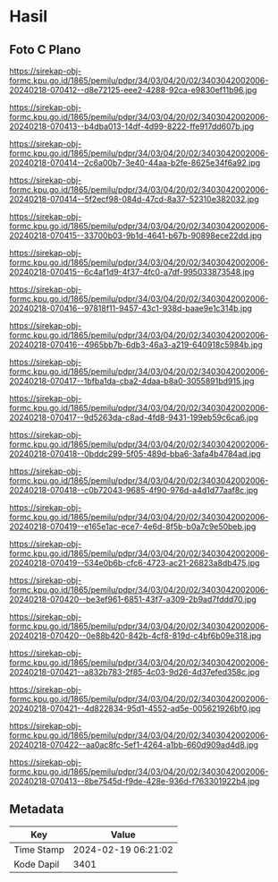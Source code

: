 # Hasil

## Foto C Plano

https://sirekap-obj-formc.kpu.go.id/1865/pemilu/pdpr/34/03/04/20/02/3403042002006-20240218-070412--d8e72125-eee2-4288-92ca-e9830ef11b96.jpg

https://sirekap-obj-formc.kpu.go.id/1865/pemilu/pdpr/34/03/04/20/02/3403042002006-20240218-070413--b4dba013-14df-4d99-8222-ffe917dd607b.jpg

https://sirekap-obj-formc.kpu.go.id/1865/pemilu/pdpr/34/03/04/20/02/3403042002006-20240218-070414--2c6a00b7-3e40-44aa-b2fe-8625e34f6a92.jpg

https://sirekap-obj-formc.kpu.go.id/1865/pemilu/pdpr/34/03/04/20/02/3403042002006-20240218-070414--5f2ecf98-084d-47cd-8a37-52310e382032.jpg

https://sirekap-obj-formc.kpu.go.id/1865/pemilu/pdpr/34/03/04/20/02/3403042002006-20240218-070415--33700b03-9b1d-4641-b67b-90898ece22dd.jpg

https://sirekap-obj-formc.kpu.go.id/1865/pemilu/pdpr/34/03/04/20/02/3403042002006-20240218-070415--6c4af1d9-4f37-4fc0-a7df-995033873548.jpg

https://sirekap-obj-formc.kpu.go.id/1865/pemilu/pdpr/34/03/04/20/02/3403042002006-20240218-070416--97818f11-9457-43c1-938d-baae9e1c314b.jpg

https://sirekap-obj-formc.kpu.go.id/1865/pemilu/pdpr/34/03/04/20/02/3403042002006-20240218-070416--4965bb7b-6db3-46a3-a219-640918c5984b.jpg

https://sirekap-obj-formc.kpu.go.id/1865/pemilu/pdpr/34/03/04/20/02/3403042002006-20240218-070417--1bfba1da-cba2-4daa-b8a0-3055891bd915.jpg

https://sirekap-obj-formc.kpu.go.id/1865/pemilu/pdpr/34/03/04/20/02/3403042002006-20240218-070417--9d5263da-c8ad-4fd8-9431-199eb59c6ca6.jpg

https://sirekap-obj-formc.kpu.go.id/1865/pemilu/pdpr/34/03/04/20/02/3403042002006-20240218-070418--0bddc299-5f05-489d-bba6-3afa4b4784ad.jpg

https://sirekap-obj-formc.kpu.go.id/1865/pemilu/pdpr/34/03/04/20/02/3403042002006-20240218-070418--c0b72043-9685-4f90-976d-a4d1d77aaf8c.jpg

https://sirekap-obj-formc.kpu.go.id/1865/pemilu/pdpr/34/03/04/20/02/3403042002006-20240218-070419--e165e1ac-ece7-4e6d-8f5b-b0a7c9e50beb.jpg

https://sirekap-obj-formc.kpu.go.id/1865/pemilu/pdpr/34/03/04/20/02/3403042002006-20240218-070419--534e0b6b-cfc6-4723-ac21-26823a8db475.jpg

https://sirekap-obj-formc.kpu.go.id/1865/pemilu/pdpr/34/03/04/20/02/3403042002006-20240218-070420--be3ef961-6851-43f7-a309-2b9ad7fddd70.jpg

https://sirekap-obj-formc.kpu.go.id/1865/pemilu/pdpr/34/03/04/20/02/3403042002006-20240218-070420--0e88b420-842b-4cf8-819d-c4bf6b09e318.jpg

https://sirekap-obj-formc.kpu.go.id/1865/pemilu/pdpr/34/03/04/20/02/3403042002006-20240218-070421--a832b783-2f85-4c03-9d26-4d37efed358c.jpg

https://sirekap-obj-formc.kpu.go.id/1865/pemilu/pdpr/34/03/04/20/02/3403042002006-20240218-070421--4d822834-95d1-4552-ad5e-005621926bf0.jpg

https://sirekap-obj-formc.kpu.go.id/1865/pemilu/pdpr/34/03/04/20/02/3403042002006-20240218-070422--aa0ac8fc-5ef1-4264-a1bb-660d909ad4d8.jpg

https://sirekap-obj-formc.kpu.go.id/1865/pemilu/pdpr/34/03/04/20/02/3403042002006-20240218-070413--8be7545d-f9de-428e-936d-f763301922b4.jpg


## Metadata

| Key        | Value               |
| ---------- | ------------------- |
| Time Stamp | 2024-02-19 06:21:02 |
| Kode Dapil | 3401                |



